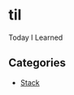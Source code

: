 # til
Today I Learned



## Categories

- [Stack]([https://github.com/sjsage522/til/tree/master/DataStructure/04.%20%EC%8A%A4%ED%83%9D(Stack)])

